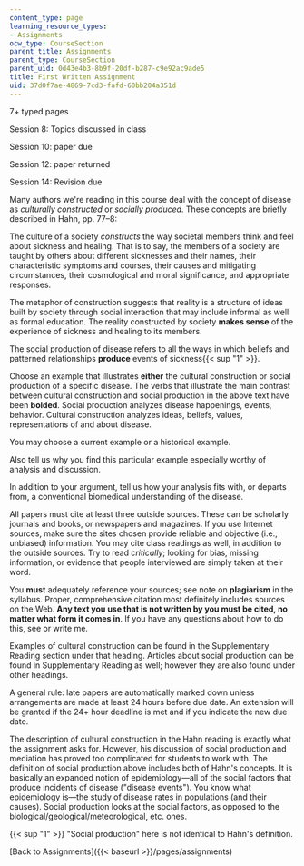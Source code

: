 ```yaml
---
content_type: page
learning_resource_types:
- Assignments
ocw_type: CourseSection
parent_title: Assignments
parent_type: CourseSection
parent_uid: 0d43e4b3-8b9f-20df-b287-c9e92ac9ade5
title: First Written Assignment
uid: 37d0f7ae-4869-7cd3-fafd-60bb204a351d
---
```


7+ typed pages

Session 8: Topics discussed in class

Session 10: paper due

Session 12: paper returned

Session 14: Revision due

Many authors we're reading in this course deal with the concept of disease as _culturally constructed_ or _socially produced_. These concepts are briefly described in Hahn, pp. 77–8:

The culture of a society _constructs_ the way societal members think and feel about sickness and healing. That is to say, the members of a society are taught by others about different sicknesses and their names, their characteristic symptoms and courses, their causes and mitigating circumstances, their cosmological and moral significance, and appropriate responses.

The metaphor of construction suggests that reality is a structure of ideas built by society through social interaction that may include informal as well as formal education. The reality constructed by society **makes sense** of the experience of sickness and healing to its members.

The social production of disease refers to all the ways in which beliefs and patterned relationships **produce** events of sickness{{< sup "1" >}}.

Choose an example that illustrates **either** the cultural construction or social production of a specific disease. The verbs that illustrate the main contrast between cultural construction and social production in the above text have been **bolded**. Social production analyzes disease happenings, events, behavior. Cultural construction analyzes ideas, beliefs, values, representations of and about disease.

You may choose a current example or a historical example.

Also tell us why you find this particular example especially worthy of analysis and discussion.

In addition to your argument, tell us how your analysis fits with, or departs from, a conventional biomedical understanding of the disease.

All papers must cite at least three outside sources. These can be scholarly journals and books, or newspapers and magazines. If you use Internet sources, make sure the sites chosen provide reliable and objective (i.e., unbiased) information. You may cite class readings as well, in addition to the outside sources. Try to read _critically_; looking for bias, missing information, or evidence that people interviewed are simply taken at their word.

You **must** adequately reference your sources; see note on **plagiarism** in the syllabus. Proper, comprehensive citation most definitely includes sources on the Web. **Any text you use that is not written by you must be cited, no matter what form it comes in**. If you have any questions about how to do this, see or write me.

Examples of cultural construction can be found in the Supplementary Reading section under that heading. Articles about social production can be found in Supplementary Reading as well; however they are also found under other headings.

A general rule: late papers are automatically marked down unless arrangements are made at least 24 hours before due date. An extension will be granted if the 24+ hour deadline is met and if you indicate the new due date.

The description of cultural construction in the Hahn reading is exactly what the assignment asks for. However, his discussion of social production and mediation has proved too complicated for students to work with. The definition of social production above includes both of Hahn's concepts. It is basically an expanded notion of epidemiology—all of the social factors that produce incidents of disease ("disease events"). You know what epidemiology is—the study of disease rates in populations (and their causes). Social production looks at the social factors, as opposed to the biological/geological/meteorological, etc. ones.

{{< sup "1" >}} "Social production" here is not identical to Hahn's definition.

[Back to Assignments]({{< baseurl >}}/pages/assignments)